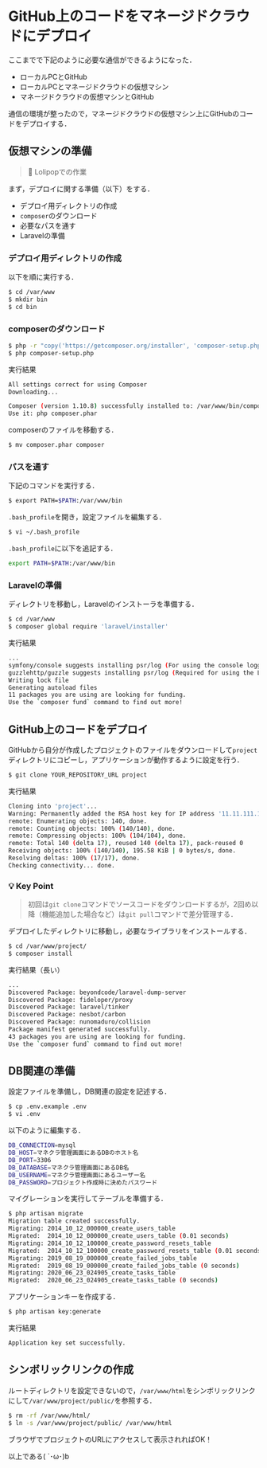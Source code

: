 # GitHub上のコードをマネージドクラウドにデプロイ

ここまでで下記のように必要な通信ができるようになった．

- ローカルPCとGitHub
- ローカルPCとマネージドクラウドの仮想マシン
- マネージドクラウドの仮想マシンとGitHub

通信の環境が整ったので，マネージドクラウドの仮想マシン上にGitHubのコードをデプロイする．

## 仮想マシンの準備

>🔗 Lolipopでの作業

まず，デプロイに関する準備（以下）をする．

- デプロイ用ディレクトリの作成
- `composer`のダウンロード
- 必要なパスを通す
- Laravelの準備

### デプロイ用ディレクトリの作成

以下を順に実行する．

```bash
$ cd /var/www
$ mkdir bin
$ cd bin
```

### composerのダウンロード

```bash
$ php -r "copy('https://getcomposer.org/installer', 'composer-setup.php');"
$ php composer-setup.php
```

実行結果

```bash
All settings correct for using Composer
Downloading...

Composer (version 1.10.8) successfully installed to: /var/www/bin/composer.phar
Use it: php composer.phar
```

composerのファイルを移動する．

```bash
$ mv composer.phar composer
```

### パスを通す

下記のコマンドを実行する．

```bash
$ export PATH=$PATH:/var/www/bin
```

`.bash_profile`を開き，設定ファイルを編集する．

```bash
$ vi ~/.bash_profile
```

`.bash_profile`に以下を追記する．

```bash
export PATH=$PATH:/var/www/bin
```

### Laravelの準備

ディレクトリを移動し，Laravelのインストーラを準備する．

```bash
$ cd /var/www
$ composer global require 'laravel/installer'
```

実行結果

```bash
...
symfony/console suggests installing psr/log (For using the console logger)
guzzlehttp/guzzle suggests installing psr/log (Required for using the Log middleware)
Writing lock file
Generating autoload files
11 packages you are using are looking for funding.
Use the `composer fund` command to find out more!
```


## GitHub上のコードをデプロイ

GitHubから自分が作成したプロジェクトのファイルをダウンロードして`project`ディレクトリにコピーし，アプリケーションが動作するように設定を行う．

```bash
$ git clone YOUR_REPOSITORY_URL project
```

実行結果

```bash
Cloning into 'project'...
Warning: Permanently added the RSA host key for IP address '11.11.111.11' to the list of known hosts.
remote: Enumerating objects: 140, done.
remote: Counting objects: 100% (140/140), done.
remote: Compressing objects: 100% (104/104), done.
remote: Total 140 (delta 17), reused 140 (delta 17), pack-reused 0
Receiving objects: 100% (140/140), 195.58 KiB | 0 bytes/s, done.
Resolving deltas: 100% (17/17), done.
Checking connectivity... done.
```

### 💡 Key Point

>初回は`git clone`コマンドでソースコードをダウンロードするが，2回め以降（機能追加した場合など）は`git pull`コマンドで差分管理する．

デプロイしたディレクトリに移動し，必要なライブラリをインストールする．

```bash
$ cd /var/www/project/
$ composer install
```

実行結果（長い）

```bash
...
Discovered Package: beyondcode/laravel-dump-server
Discovered Package: fideloper/proxy
Discovered Package: laravel/tinker
Discovered Package: nesbot/carbon
Discovered Package: nunomaduro/collision
Package manifest generated successfully.
43 packages you are using are looking for funding.
Use the `composer fund` command to find out more!
```

## DB関連の準備

設定ファイルを準備し，DB関連の設定を記述する．

```bash
$ cp .env.example .env
$ vi .env
```

以下のように編集する．

```bash
DB_CONNECTION=mysql
DB_HOST=マネクラ管理画面にあるDBのホスト名
DB_PORT=3306
DB_DATABASE=マネクラ管理画面にあるDB名
DB_USERNAME=マネクラ管理画面にあるユーザー名
DB_PASSWORD=プロジェクト作成時に決めたパスワード
```

マイグレーションを実行してテーブルを準備する．

```bash
$ php artisan migrate
Migration table created successfully.
Migrating: 2014_10_12_000000_create_users_table
Migrated:  2014_10_12_000000_create_users_table (0.01 seconds)
Migrating: 2014_10_12_100000_create_password_resets_table
Migrated:  2014_10_12_100000_create_password_resets_table (0.01 seconds)
Migrating: 2019_08_19_000000_create_failed_jobs_table
Migrated:  2019_08_19_000000_create_failed_jobs_table (0 seconds)
Migrating: 2020_06_23_024905_create_tasks_table
Migrated:  2020_06_23_024905_create_tasks_table (0 seconds)
```

アプリケーションキーを作成する．

```bash
$ php artisan key:generate
```

実行結果

```bash
Application key set successfully.
```

## シンボリックリンクの作成

ルートディレクトリを設定できないので，`/var/www/html`をシンボリックリンクにして`/var/www/project/public/`を参照する．

```bash
$ rm -rf /var/www/html/
$ ln -s /var/www/project/public/ /var/www/html
```

ブラウザでプロジェクトのURLにアクセスして表示されればOK！

以上である( `･ω･)b
